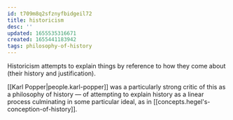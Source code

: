 ```yaml
---
id: t709m8q2sfznyfbidgeil72
title: historicism
desc: ''
updated: 1655535316671
created: 1655441183942
tags: philosophy-of-history
---
```


Historicism attempts to explain things by reference to how they come about (their history and justification).

[[Karl Popper|people.karl-popper]] was a particularly strong critic of this as a philosophy of history — of attempting to explain history as a linear process culminating in some particular ideal, as in [[concepts.hegel's-conception-of-history]].
